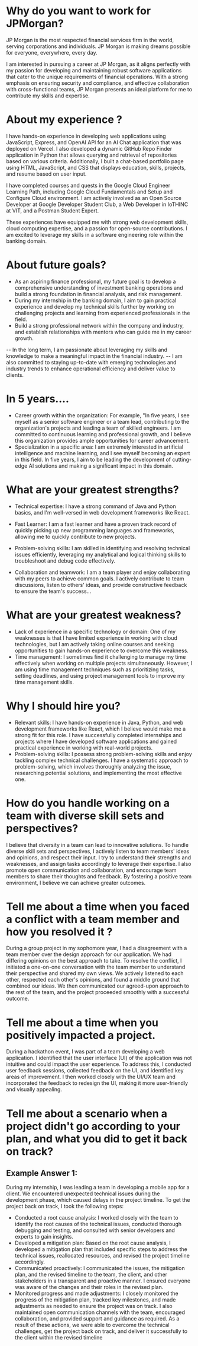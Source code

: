 # Why do you want to work for JPMorgan?

JP Morgan is the most respected financial services firm in the world, serving corporations and individuals. JP Morgan is making dreams possible for everyone, everywhere, every day.

I am interested in pursuing a career at JP Morgan, as it aligns perfectly with my passion for developing and maintaining robust software applications that cater to the unique requirements of financial operations. 
With a strong emphasis on ensuring security and compliance, and effective collaboration with cross-functional teams, JP Morgan presents an ideal platform for me to contribute my skills and expertise.

  # About my experience ?
I have hands-on experience in developing web applications using JavaScript, Express, and OpenAI API for an AI Chat application that was deployed on Vercel. I also developed a dynamic GitHub Repo Finder application in Python that allows querying and retrieval of repositories based on various criteria. Additionally, I built a chat-based portfolio page using HTML, JavaScript, and CSS that displays education, skills, projects, and resume based on user input.

I have completed courses and quests in the Google Cloud Engineer Learning Path, including Google Cloud Fundamentals and Setup and Configure Cloud environment. I am actively involved as an Open Source Developer at Google Developer Student Club, a Web Developer in IoTHINC at VIT, and a Postman Student Expert.

These experiences have equipped me with strong web development skills, cloud computing expertise, and a passion for open-source contributions. I am excited to leverage my skills in a software engineering role within the banking domain.

# About future goals?

- As an aspiring finance professional, my future goal is to develop a comprehensive understanding of investment banking operations and build a strong foundation in financial analysis, and risk management.
- During my internship in the banking domain, I aim to gain practical experience and develop my technical skills further by working on challenging projects and learning from experienced professionals in the field.
- Build a strong professional network within the company and industry, and establish relationships with mentors who can guide me in my career growth.

-- In the long term, I am passionate about leveraging my skills and knowledge to make a meaningful impact in the financial industry.
-- I am also committed to staying up-to-date with emerging technologies and industry trends to enhance operational efficiency and deliver value to clients.


# In 5 years....
- Career growth within the organization: For example, "In five years, I see myself as a senior software engineer or a team lead, contributing to the organization's projects and leading a team of skilled engineers. I am committed to continuous learning and professional growth, and I believe this organization provides ample opportunities for career advancement.
- Specialization in a specific area: I am extremely interested in artificial intelligence and machine learning, and I see myself becoming an expert in this field. In five years, I aim to be leading the development of cutting-edge AI solutions and making a significant impact in this domain.


# What are your greatest strengths?

- Technical expertise: I have a strong command of Java and Python basics, and I'm well-versed in web development frameworks like React.

- Fast Learner: I am a fast learner and have a proven track record of quickly picking up new programming languages and frameworks, allowing me to quickly contribute to new projects.

- Problem-solving skills: I am skilled in identifying and resolving technical issues efficiently, leveraging my analytical and logical thinking skills to troubleshoot and debug code effectively.

- Collaboration and teamwork: I am a team player and enjoy collaborating with my peers to achieve common goals. I actively contribute to team discussions, listen to others' ideas, and provide constructive feedback to ensure the team's success...


# What are your greatest weakness?

- Lack of experience in a specific technology or domain: One of my weaknesses is that I have limited experience in working with cloud technologies, but I am actively taking online courses and seeking opportunities to gain hands-on experience to overcome this weakness.
- Time management: I sometimes find it challenging to manage my time effectively when working on multiple projects simultaneously. However, I am using time management techniques such as prioritizing tasks, setting deadlines, and using project management tools to improve my time management skills.


# Why I should hire you?
- Relevant skills: I have hands-on experience in Java, Python, and web development frameworks like React, which I believe would make me a strong fit for this role. I have successfully completed internships and projects where I have developed software applications and gained practical experience in working with real-world projects.
- Problem-solving skills: I possess strong problem-solving skills and enjoy tackling complex technical challenges. I have a systematic approach to problem-solving, which involves thoroughly analyzing the issue, researching potential solutions, and implementing the most effective one.


# How do you handle working on a team with diverse skill sets and perspectives?
I believe that diversity in a team can lead to innovative solutions. To handle diverse skill sets and perspectives, I actively listen to team members' ideas and opinions, and respect their input. I try to understand their strengths and weaknesses, and assign tasks accordingly to leverage their expertise. I also promote open communication and collaboration, and encourage team members to share their thoughts and feedback. By fostering a positive team environment, I believe we can achieve greater outcomes.

# Tell me about a time when you faced a conflict with a team member and how you resolved it ?
During a group project in my sophomore year, I had a disagreement with a team member over the design approach for our application. We had differing opinions on the best approach to take. To resolve the conflict, I initiated a one-on-one conversation with the team member to understand their perspective and shared my own views. We actively listened to each other, respected each other's opinions, and found a middle ground that combined our ideas. We then communicated our agreed-upon approach to the rest of the team, and the project proceeded smoothly with a successful outcome.


# Tell me about a time when you positively impacted a project.

During a hackathon event, I was part of a team developing a web application. I identified that the user interface (UI) of the application was not intuitive and could impact the user experience. To address this, I conducted user feedback sessions, collected feedback on the UI, and identified key areas of improvement. I then worked closely with the UI/UX team and incorporated the feedback to redesign the UI, making it more user-friendly and visually appealing.


 # Tell me about a scenario when a project didn't go according to your plan, and what you did to get it back on track?
## Example Answer 1:
During my internship, I was leading a team in developing a mobile app for a client. We encountered unexpected technical issues during the development phase, which caused delays in the project timeline. To get the project back on track, I took the following steps:

- Conducted a root cause analysis: I worked closely with the team to identify the root causes of the technical issues, conducted thorough debugging and testing, and consulted with senior developers and experts to gain insights.
- Developed a mitigation plan: Based on the root cause analysis, I developed a mitigation plan that included specific steps to address the technical issues, reallocated resources, and revised the project timeline accordingly.
- Communicated proactively: I communicated the issues, the mitigation plan, and the revised timeline to the team, the client, and other stakeholders in a transparent and proactive manner. I ensured everyone was aware of the changes and their roles in the revised plan.
- Monitored progress and made adjustments: I closely monitored the progress of the mitigation plan, tracked key milestones, and made adjustments as needed to ensure the project was on track. I also maintained open communication channels with the team, encouraged collaboration, and provided support and guidance as required.
As a result of these actions, we were able to overcome the technical challenges, get the project back on track, and deliver it successfully to the client within the revised timeline


